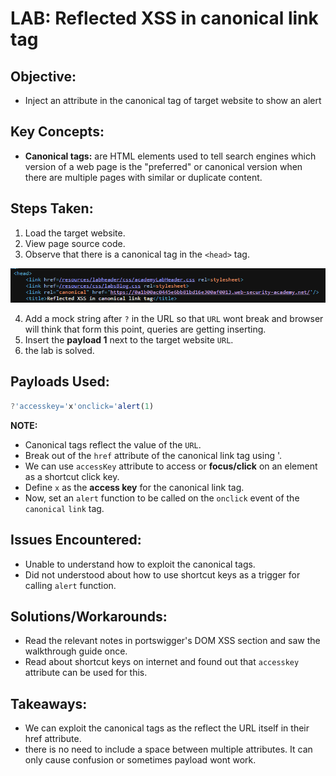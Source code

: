 # LAB: Reflected XSS in canonical link tag

## Objective:

- Inject an attribute in the canonical tag of target website to show an alert

## Key Concepts:

- **Canonical tags:** are HTML elements used to tell search engines which version of a web page is the "preferred" or canonical version when there are multiple pages with similar or duplicate content.

## Steps Taken:

1. Load the target website.
2. View page source code.
3. Observe that there is a canonical tag in the `<head>` tag.

![](./Images/canonical%20tag%20in%20source%20code.png)

4. Add a mock string after `?` in the URL so that `URL` wont break and browser will think that form this point, queries are getting inserting.
5. Insert the **payload 1** next to the target website `URL`.
6. the lab is solved.

## Payloads Used:

```javascript
?'accesskey='x'onclick='alert(1)
```

**NOTE:**

- Canonical tags reflect the value of the `URL`.
- Break out of the `href` attribute of the canonical link tag using '.
- We can use `accessKey` attribute to access or **focus/click** on an element as a shortcut click key.
- Define `x` as the **access key** for the canonical link tag.
- Now, set an `alert` function to be called on the `onclick` event of the `canonical` `link` tag.

## Issues Encountered:

- Unable to understand how to exploit the canonical tags.
- Did not understood about how to use shortcut keys as a trigger for calling `alert` function.

## Solutions/Workarounds:

- Read the relevant notes in portswigger's DOM XSS section and saw the walkthrough guide once.
- Read about shortcut keys on internet and found out that `accesskey` attribute can be used for this.

## Takeaways:

- We can exploit the canonical tags as the reflect the URL itself in their href attribute.
- there is no need to include a space between multiple attributes. It can only cause confusion or sometimes payload wont work.
